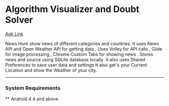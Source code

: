 # Algorithm Visualizer and Doubt Solver

[Apk Link](https://drive.google.com/file/d/1-JraJi6bSv0jYzJWmS8SsLHsW_FcKK-v/view)

News Hunt show news of different categories and countries.
It uses News API and Open Weather API for getting data .
Uses Volley for API calls , Glide for image processing ,
Chrome Custom Tabs for showing news .
Stores news and source using SQLite database locally .It also
uses Shared Preferences to save user data and settings
It also get's your Current Location and show the Weather of
your city.

---

### System Requirements
** Android 4.4 and above

